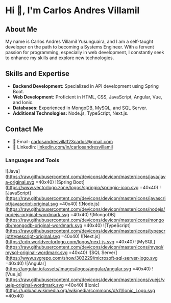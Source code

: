 # Hi 👋, I'm Carlos Andres Villamil

## About Me

My name is Carlos Andres Villamil Yusunguaira, and I am a self-taught developer on the path to becoming a Systems Engineer. With a fervent passion for programming, especially in web development, I constantly seek to enhance my skills and explore new technologies.

## Skills and Expertise

- **Backend Development:** Specialized in API development using Spring Boot.
- **Web Development:** Proficient in HTML, CSS, JavaScript, Angular, Vue, and Ionic.
- **Databases:** Experienced in MongoDB, MySQL, and SQL Server.
- **Additional Technologies:** Node.js, TypeScript, Next.js.

## Contact Me

- 📧 Email: [carlosandresvilla123carlos@gmail.com](mailto:carlosandresvilla123carlos@gmail.com)
- 💼 LinkedIn: [linkedin.com/in/carlosandresvillamil](https://linkedin.com/in/carlosandresvillamil)

### Languages and Tools

![Java](https://raw.githubusercontent.com/devicons/devicon/master/icons/java/java-original.svg =40x40) ![Spring Boot](https://www.vectorlogo.zone/logos/springio/springio-icon.svg =40x40) ![JavaScript](https://raw.githubusercontent.com/devicons/devicon/master/icons/javascript/javascript-original.svg =40x40) ![Node.js](https://raw.githubusercontent.com/devicons/devicon/master/icons/nodejs/nodejs-original-wordmark.svg =40x40) ![MongoDB](https://raw.githubusercontent.com/devicons/devicon/master/icons/mongodb/mongodb-original-wordmark.svg =40x40) ![TypeScript](https://raw.githubusercontent.com/devicons/devicon/master/icons/typescript/typescript-original.svg =40x40) ![Next.js](https://cdn.worldvectorlogo.com/logos/next-js.svg =40x40) ![MySQL](https://raw.githubusercontent.com/devicons/devicon/master/icons/mysql/mysql-original-wordmark.svg =40x40) ![SQL Server](https://www.svgrepo.com/show/303229/microsoft-sql-server-logo.svg =40x40) ![Angular](https://angular.io/assets/images/logos/angular/angular.svg =40x40) ![Vue.js](https://raw.githubusercontent.com/devicons/devicon/master/icons/vuejs/vuejs-original-wordmark.svg =40x40) ![Ionic](https://upload.wikimedia.org/wikipedia/commons/d/d1/Ionic_Logo.svg =40x40)
